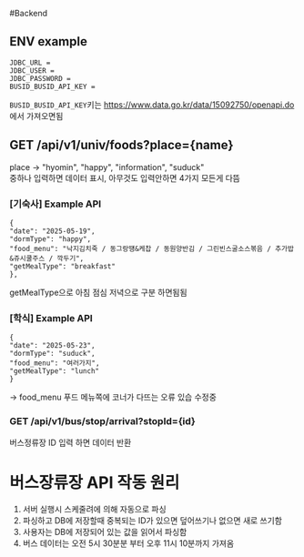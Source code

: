 #Backend
## ENV example
```
JDBC_URL =
JDBC_USER = 
JDBC_PASSWORD = 
BUSID_BUSID_API_KEY = 
```
`BUSID_BUSID_API_KEY`키는 https://www.data.go.kr/data/15092750/openapi.do 에서 가져오면됨


## GET /api/v1/univ/foods?place={name}
place -> "hyomin", "happy", "information", "suduck" <br/>
중하나 입력하면 데이터 표시, 아무것도 입력안하면 4가지 모든게 다뜸

### [기숙사] Example API
```
{
"date": "2025-05-19",
"dormType": "happy",
"food_menu": "낙지김치죽 / 동그랑떙&케찹 / 동원양반김 / 그린빈스굴소스볶음 / 추가밥&쥬시쿨주스 / 깍두기",
"getMealType": "breakfast"
},
```
getMealType으로 아침 점심 저녁으로 구분 하면됨됨

### [학식] Example API
```
{
"date": "2025-05-23",
"dormType": "suduck",
"food_menu": "여러가지",
"getMealType": "lunch"
}
```
-> food_menu 푸드 메뉴쪽에 코너가 다뜨는 오류 있습 수정중

### GET /api/v1/bus/stop/arrival?stopId={id}
버스정류장 ID 입력 하면 데이터 반환


# 버스장류장 API 작동 원리
1. 서버 실행시 스케줄려에 의해 자동으로 파싱
2. 파싱하고 DB에 저장할때 중복되는 ID가 있으면 덮어쓰기나 없으면 새로 쓰기함
3. 사용자는 DB에 저장되어 있는 값을 읽어서 파싱함
4. 버스 데이터는 오전 5시 30분분 부터 오후 11시 10분까지 가져옴